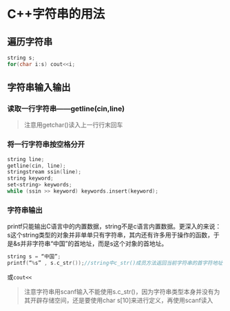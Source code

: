 # C++字符串的用法

## 遍历字符串

```c++
string s;
for(char i:s) cout<<i;
```

## 字符串输入输出

### 读取一行字符串——getline(cin,line)

> 注意用getchar()读入上一行行末回车

### 将一行字符串按空格分开

```cpp
string line;
getline(cin, line);
stringstream ssin(line);
string keyword;
set<string> keywords;
while (ssin >> keyword) keywords.insert(keyword);
```

### 字符串输出

printf只能输出C语言中的内置数据，string不是c语言内置数据。更深入的来说：s这个string类型的对象并非单单只有字符串，其内还有许多用于操作的函数，于是&s并非字符串“中国”的首地址，而是s这个对象的首地址。

```cpp
string s = “中国”;
printf(“%s” , s.c_str());//string中c_str()成员方法返回当前字符串的首字符地址
```

或`cout<<`

> 注意字符串用scanf输入不能使用s.c_str()，因为字符串类型本身并没有为其开辟存储空间，还是要使用char s[10]来进行定义，再使用scanf读入

